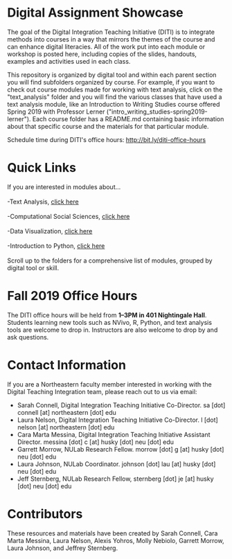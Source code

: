 # Digital Assignment Showcase

The goal of the Digital Integration Teaching Initiative (DITI) is to integrate methods into courses in a way that mirrors the themes of the course and can enhance digital literacies.  All of the work put into each module or workshop is posted here, including copies of the slides, handouts, examples and activities used in each class.

This repository is organized by digital tool and within each parent section you will find subfolders organized by course. For example, if you want to check out course modules made for working with text analysis, click on the "text_analysis" folder and you will find the various classes that have used a text analysis module, like an Introduction to Writing Studies course offered Spring 2019 with Professor Lerner ("intro_writing_studies-spring2019-lerner"). Each course folder has a README.md containing basic information about that specific course and the materials for that particular module.

Schedule time during DITI's office hours: http://bit.ly/diti-office-hours

# Quick Links

If you are interested in modules about...
<br>
<br>
-Text Analysis, [click here](https://github.com/NULabNortheastern/digitalassignmentshowcase/tree/master/text_analysis)
<br>
<br>
-Computational Social Sciences, [click here](https://github.com/NULabNortheastern/digitalassignmentshowcase/tree/master/data_ethics/intro_computational_social_science)
<br>
<br>
-Data Visualization, [click here](https://github.com/NULabNortheastern/digitalassignmentshowcase/tree/master/data_visualization)
<br>
<br>
-Introduction to Python, [click here](https://github.com/NULabNortheastern/digitalassignmentshowcase/tree/master/intro_python)
<br>
<br>
Scroll up to the folders for a comprehensive list of modules, grouped by digital tool or skill. 
<br>

# Fall 2019 Office Hours
The DITI office hours will be held from <strong>1–3PM in 401 Nightingale Hall</strong>. Students learning new tools such as NVivo, R, Python, and text analysis tools are welcome to drop in. Instructors are also welcome to drop by and ask questions.

# Contact Information

If you are a Northeastern faculty member interested in working with the Digital Teaching Integration team, please reach out to us via email:

- Sarah Connell, Digital Integration Teaching Initiative Co-Director. sa [dot] connell [at] northeastern [dot] edu
- Laura Nelson, Digital Integration Teaching Initiative Co-Director. l [dot] nelson [at] northeastern [dot] edu
- Cara Marta Messina, Digital Integration Teaching Initiative Assistant Director. messina [dot] c [at] husky [dot] neu [dot] edu
- Garrett Morrow, NULab Research Fellow. morrow [dot] g [at] husky [dot] neu [dot] edu
- Laura Johnson, NULab Coordinator. johnson [dot] lau [at] husky [dot] neu [dot] edu
- Jeff Sternberg, NULab Research Fellow, sternberg [dot] je [at] husky [dot] neu [dot] edu


# Contributors
These resources and materials have been created by Sarah Connell, Cara Marta Messina, Laura Nelson, Alexis Yohros, Molly Nebiolo, Garrett Morrow, Laura Johnson, and Jeffrey Sternberg. 

